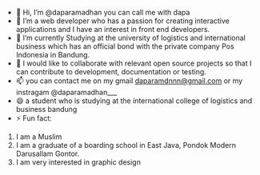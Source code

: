 - 👋 Hi, I’m @daparamadhan you can call me with dapa
- 👀 I’m a web developer who has a passion for creating interactive applications and I have an interest in front end developers.
- 🌱 I’m currently Studying at the university of logistics and international business which has an official bond with the private company Pos Indonesia in Bandung.
- 💞️ I would like to collaborate with relevant open source projects so that I can contribute to development, documentation or testing.
- 📫 you can contact me on my gmail daparamdnnn@gmail.com or my instragam @daparamadhan___
- 😄 a student who is studying at the international college of logistics and business bandung
- ⚡ Fun fact: 
1. I am a Muslim
2. I am a graduate of a boarding school in East Java, Pondok Modern Darusallam Gontor.
3. I am very interested in graphic design

<!---
daparamadhan/daparamadhan is a ✨ special ✨ repository because its `README.md` (this file) appears on your GitHub profile.
You can click the Preview link to take a look at your changes.
--->
